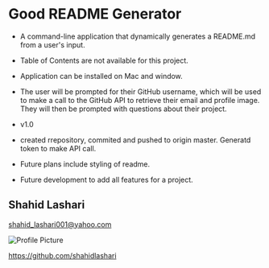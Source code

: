 
# **Good README Generator**

* A command-line application that dynamically generates a README.md from a user's input.

* Table of Contents are not available for this project.

* Application can be installed on Mac and window.

* The user will be prompted for their GitHub username, which will be used to make a call to the GitHub API to retrieve their email and profile image. They will then be prompted with questions about their project.

* v1.0

* created rrepository, commited and pushed to origin master. Generatd token to make API call.

* Future plans include styling of readme.

* Future development to add all features for a project.

## Shahid Lashari

 shahid_lashari001@yahoo.com

 ![Profile Picture](https://avatars0.githubusercontent.com/u/61823648?v=4)
 
 https://github.com/shahidlashari
